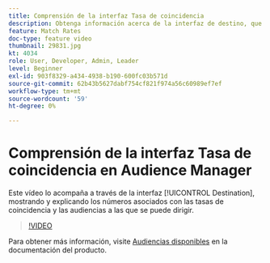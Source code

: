 ```yaml
---
title: Comprensión de la interfaz Tasa de coincidencia
description: Obtenga información acerca de la interfaz de destino, que muestra y explica los números asociados con las tasas de coincidencia y las audiencias a las que se puede dirigir.
feature: Match Rates
doc-type: feature video
thumbnail: 29831.jpg
kt: 4034
role: User, Developer, Admin, Leader
level: Beginner
exl-id: 903f8329-a434-4938-b190-600fc03b571d
source-git-commit: 62b43b5627dabf754cf821f974a56c60989ef7ef
workflow-type: tm+mt
source-wordcount: '59'
ht-degree: 0%

---
```


# Comprensión de la interfaz Tasa de coincidencia en Audience Manager

Este vídeo lo acompaña a través de la interfaz [!UICONTROL Destination], mostrando y explicando los números asociados con las tasas de coincidencia y las audiencias a las que se puede dirigir.

>[!VIDEO](https://video.tv.adobe.com/v/29831/?quality=12)

Para obtener más información, visite [Audiencias disponibles](https://experienceleague.adobe.com/docs/audience-manager/user-guide/features/addressable-audiences.html) en la documentación del producto.
